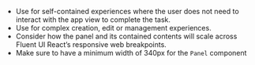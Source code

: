 - Use for self-contained experiences where the user does not need to interact with the app view to complete the task.
- Use for complex creation, edit or management experiences.
- Consider how the panel and its contained contents will scale across Fluent UI React’s responsive web breakpoints.
- Make sure to have a minimum width of 340px for the `Panel` component
